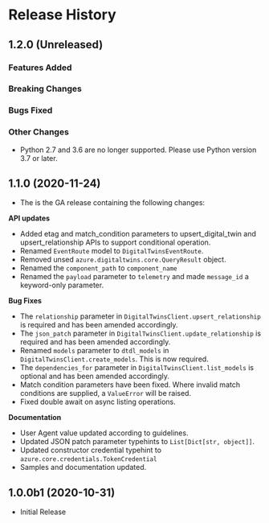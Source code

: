 # Release History

## 1.2.0 (Unreleased)

### Features Added

### Breaking Changes

### Bugs Fixed

### Other Changes

- Python 2.7 and 3.6 are no longer supported. Please use Python version 3.7 or later.

## 1.1.0 (2020-11-24)

- The is the GA release containing the following changes:

**API updates**
- Added etag and match_condition parameters to upsert_digital_twin and upsert_relationship APIs to support conditional operation.
- Renamed `EventRoute` model to `DigitalTwinsEventRoute`.
- Removed unsed `azure.digitaltwins.core.QueryResult` object.
- Renamed the `component_path` to `component_name`
- Renamed the `payload` parameter to `telemetry` and made `message_id` a keyword-only parameter.

**Bug Fixes**
- The `relationship` parameter in `DigitalTwinsClient.upsert_relationship` is required and has been amended accordingly.
- The `json_patch` parameter in `DigitalTwinsClient.update_relationship` is required and has been amended accordingly.
- Renamed `models` parameter to `dtdl_models` in `DigitalTwinsClient.create_models`. This is now required.
- The `dependencies_for` parameter in `DigitalTwinsClient.list_models` is optional and has been amended accordingly.
- Match condition parameters have been fixed. Where invalid match conditions are supplied, a `ValueError` will be raised.
- Fixed double await on async listing operations.

**Documentation**
- User Agent value updated according to guidelines.
- Updated JSON patch parameter typehints to `List[Dict[str, object]]`.
- Updated constructor credential typehint to `azure.core.credentials.TokenCredential`
- Samples and documentation updated. 


## 1.0.0b1 (2020-10-31)

* Initial Release
